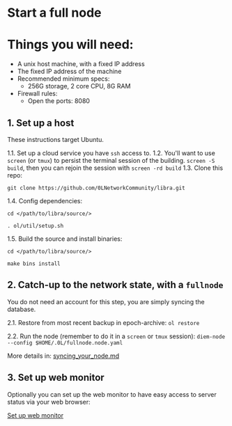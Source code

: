 # Start a full node

# Things you will need:

- A unix host machine, with a fixed IP address
- The fixed IP address of the machine
- Recommended minimum specs:
  - 256G storage, 2 core CPU, 8G RAM
- Firewall rules:
  - Open the ports: 8080

## 1. Set up a host
These instructions target Ubuntu.

1.1. Set up a cloud service you have `ssh` access to.
1.2. You'll want to use `screen` (or `tmux`) to persist the terminal session of the building. `screen -S build`, then you can rejoin the session with `screen -rd build`
1.3. Clone this repo:

`git clone https://github.com/0LNetworkCommunity/libra.git`

1.4. Config dependencies:

```
cd </path/to/libra/source/>

. ol/util/setup.sh
```

1.5. Build the source and install binaries:

```
cd </path/to/libra/source/>

make bins install
```

## 2. Catch-up to the network state, with a `fullnode`

You do not need an account for this step, you are simply syncing the database.

2.1. Restore from most recent backup in epoch-archive: `ol restore`

2.2. Run the node (remember to do it in a `screen` or `tmux` session): `diem-node --config $HOME/.0L/fullnode.node.yaml`


More details in: [syncing_your_node.md](syncing_your_node.md)

## 3. Set up web monitor

Optionally you can set up the web monitor to have easy access to server status via your web browser:

[Set up web monitor](validators/web_monitor.md)

